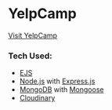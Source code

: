 # YelpCamp

[Visit YelpCamp](https://yelpcamp-ejs.herokuapp.com/)

### Tech Used:

- [EJS](https://ejs.co/)
- [Node.js](https://nodejs.org/en/) with [Express.js](https://expressjs.com/)
- [MongoDB](https://www.mongodb.com/) with [Mongoose](https://mongoosejs.com/)
- [Cloudinary](https://cloudinary.com/)
